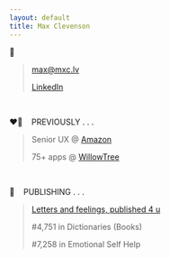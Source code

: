 ```yaml
---
layout: default
title: Max Clevenson
---
```


💬

> [&#109;&#097;&#120;&#064;&#109;&#120;&#099;&#046;&#108;&#118;](mailto:&#109;&#097;&#120;&#064;&#109;&#120;&#099;&#046;&#108;&#118;?subject=Hello%20from%20mxc.lv) 
> 
> [LinkedIn](https://www.linkedin.com/in/maxclevenson/)

&nbsp;

❤️‍🔥&nbsp;&nbsp;&nbsp;&nbsp;PREVIOUSLY . . .

> Senior UX @ [Amazon](https://advertising.amazon.com)
> 
> 75+ apps @ [WillowTree](https://willowtreeapps.com/portfolio)

&nbsp;

📝&nbsp;&nbsp;&nbsp;&nbsp;PUBLISHING . . .

>[Letters and feelings, published 4 u](https://www.amazon.com/dp/B08YDP9XLK/)
>
> #4,751 in Dictionaries (Books)
>
> #7,258 in Emotional Self Help
